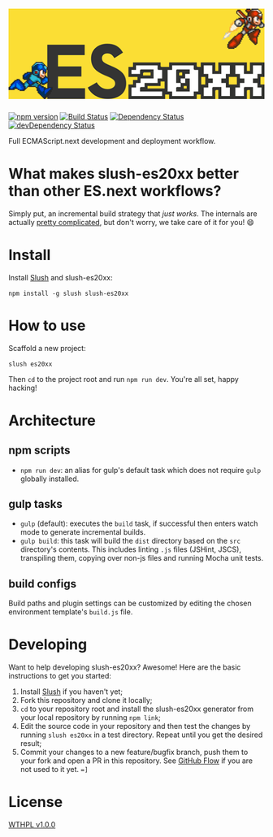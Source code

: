 # ![slush-es20xx logo](logo.png)
[![npm version](http://img.shields.io/npm/v/slush-es20xx.svg)](https://npmjs.org/package/slush-es20xx)
[![Build Status](http://img.shields.io/travis/es6rocks/slush-es20xx.svg)](https://travis-ci.org/es6rocks/slush-es20xx)
[![Dependency Status](http://img.shields.io/david/es6rocks/slush-es20xx.svg)](https://david-dm.org/es6rocks/slush-es20xx)
[![devDependency Status](http://img.shields.io/david/dev/es6rocks/slush-es20xx.svg)](https://david-dm.org/es6rocks/slush-es20xx#info=devDependencies)

Full ECMAScript.next development and deployment workflow.

# What makes slush-es20xx better than other ES.next workflows?

Simply put, an incremental build strategy that *just works*. The internals are actually [pretty complicated](https://github.com/es6rocks/slush-es20xx/issues/5#issue-52701608), but don't worry, we take care of it for you! :smile:

# Install

Install [Slush](https://github.com/slushjs/slush) and slush-es20xx:

```
npm install -g slush slush-es20xx
```

# How to use

Scaffold a new project:

```
slush es20xx
```

Then `cd` to the project root and run `npm run dev`. You're all set, happy hacking!

# Architecture

## npm scripts

- `npm run dev`: an alias for gulp's default task which does not require `gulp` globally installed.

## gulp tasks

- `gulp` (default): executes the `build` task, if successful then enters watch mode to generate incremental builds.
- `gulp build`: this task will build the `dist` directory based on the `src` directory's contents. This includes linting `.js` files (JSHint, JSCS), transpiling them, copying over non-js files and running Mocha unit tests.

## build configs

Build paths and plugin settings can be customized by editing the chosen environment template's `build.js` file.

# Developing

Want to help developing slush-es20xx? Awesome! Here are the basic instructions to get you started:

1. Install [Slush](https://github.com/slushjs/slush) if you haven't yet;
1. Fork this repository and clone it locally;
1. `cd` to your repository root and install the slush-es20xx generator from your local repository by running `npm link`;
1. Edit the source code in your repository and then test the changes by running `slush es20xx` in a test directory. Repeat until you get the desired result;
1. Commit your changes to a new feature/bugfix branch, push them to your fork and open a PR in this repository. See [GitHub Flow](https://guides.github.com/introduction/flow/index.html) if you are not used to it yet. `=]`

# License

[WTHPL v1.0.0](LICENSE)
